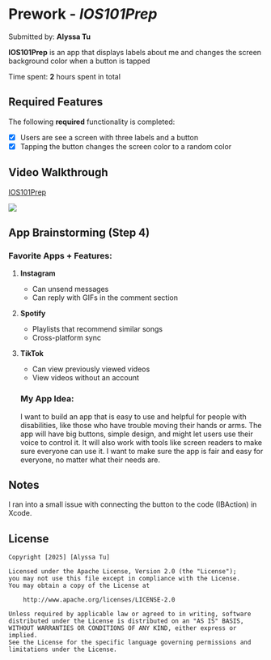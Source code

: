 # Prework - *IOS101Prep*

Submitted by: **Alyssa Tu**

**IOS101Prep** is an app that displays labels about me and changes the screen background color when a button is tapped

Time spent: **2** hours spent in total

## Required Features

The following **required** functionality is completed:

- [x] Users are see a screen with three labels and a button
- [x] Tapping the button changes the screen color to a random color
 
## Video Walkthrough

<div>
    <a href="https://www.loom.com/share/67854464987345d9b45eb97a6b6f22e7">
      <p>IOS101Prep</p>
    </a>
    <a href="https://www.loom.com/share/67854464987345d9b45eb97a6b6f22e7">
      <img style="max-width:300px;" src="https://cdn.loom.com/sessions/thumbnails/67854464987345d9b45eb97a6b6f22e7-5df7671a8a26434a-full-play.gif">
    </a>
  </div>

## App Brainstorming (Step 4)
### Favorite Apps + Features:
1. **Instagram**
   - Can unsend messages
   - Can reply with GIFs in the comment section
2. **Spotify**
   - Playlists that recommend similar songs
   - Cross-platform sync
3. **TikTok**
   - Can view previously viewed videos
   - View videos without an account
   
   ### My App Idea:  
   I want to build an app that is easy to use and helpful for people with disabilities, like those who have trouble moving their hands or arms. The app will have big buttons, simple design, and might let users use their voice to control it. It will also work with tools like screen readers to make sure everyone can use it. I want to make sure the app is fair and easy for everyone, no matter what their needs are.

## Notes

I ran into a small issue with connecting the button to the code (IBAction) in Xcode.

## License

    Copyright [2025] [Alyssa Tu]

    Licensed under the Apache License, Version 2.0 (the "License");
    you may not use this file except in compliance with the License.
    You may obtain a copy of the License at

        http://www.apache.org/licenses/LICENSE-2.0

    Unless required by applicable law or agreed to in writing, software
    distributed under the License is distributed on an "AS IS" BASIS,
    WITHOUT WARRANTIES OR CONDITIONS OF ANY KIND, either express or implied.
    See the License for the specific language governing permissions and
    limitations under the License.
